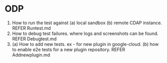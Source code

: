 # ODP

1. How to run the test against (a) local sandbox (b) remote CDAP instance. REFER Runtest.md  
2. How to debug test failures. where logs and screenshots can be found. REFER Debugtest.md
3. (a) How to add new tests. ex - for new plugin in google-cloud. (b) how to enable e2e tests for a new plugin repository. REFER Addnewplugin.md 
